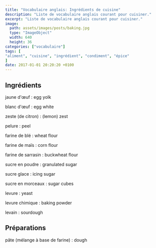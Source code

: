 ```yaml
---
title: "Vocabulaire anglais: Ingrédients de cuisine"
description: "Liste de vocabulaire anglais courant pour cuisiner."
excerpt: "Liste de vocabulaire anglais courant pour cuisiner."
image:
  path: assets/images/posts/baking.jpg
  type: "ImageObject"
  width: 640
  height: 36
categories: ["vocabulaire"]
tags: [
"aliment", "cuisine", "ingrédient", "condiment", "épice"
]
date: 2017-01-01 20:20:20 +0100
---
```


## Ingrédients

jaune d'œuf
: egg yolk

blanc d'œuf
: egg white

zeste (de citron)
: (lemon) zest

pelure
: peel

farine de blé
: wheat flour

farine de maïs
: corn flour

farine de sarrasin
: buckwheat flour

sucre en poudre
: granulated sugar

sucre glace
: icing sugar

sucre en morceaux
: sugar cubes

levure
: yeast

levure chimique
: baking powder

levain
: sourdough


## Préparations

pâte (mélange à base de farine)
: dough
